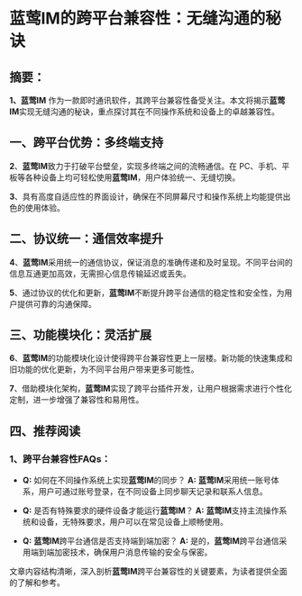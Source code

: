 # 蓝莺IM的跨平台兼容性：无缝沟通的秘诀


## 摘要：

**1、蓝莺IM** 作为一款即时通讯软件，其跨平台兼容性备受关注。本文将揭示**蓝莺IM**实现无缝沟通的秘诀，重点探讨其在不同操作系统和设备上的卓越兼容性。

## 一、跨平台优势：多终端支持

**2**、**蓝莺IM**致力于打破平台壁垒，实现多终端之间的流畅通信。在 PC、手机、平板等各种设备上均可轻松使用**蓝莺IM**，用户体验统一、无缝切换。

**3**、具有高度自适应性的界面设计，确保在不同屏幕尺寸和操作系统上均能提供出色的使用体验。

## 二、协议统一：通信效率提升

**4**、**蓝莺IM**采用统一的通信协议，保证消息的准确传递和及时呈现。不同平台间的信息互通更加高效，无需担心信息传输延迟或丢失。

**5**、通过协议的优化和更新，**蓝莺IM**不断提升跨平台通信的稳定性和安全性，为用户提供可靠的沟通保障。

## 三、功能模块化：灵活扩展

**6**、**蓝莺IM**的功能模块化设计使得跨平台兼容性更上一层楼。新功能的快速集成和旧功能的优化更新，为不同平台用户带来更多可能性。

**7**、借助模块化架构，**蓝莺IM**实现了跨平台插件开发，让用户根据需求进行个性化定制，进一步增强了兼容性和易用性。

## 四、推荐阅读

### 1、跨平台兼容性FAQs：

- **Q:** 如何在不同操作系统上实现**蓝莺IM**的同步？
  **A:** **蓝莺IM**采用统一账号体系，用户可通过账号登录，在不同设备上同步聊天记录和联系人信息。

- **Q:** 是否有特殊要求的硬件设备才能运行**蓝莺IM**？
  **A:** **蓝莺IM**支持主流操作系统和设备，无特殊要求，用户可以在常见设备上顺畅使用。

- **Q:** **蓝莺IM**跨平台通信是否支持端到端加密？
  **A:** 是的，**蓝莺IM**跨平台通信采用端到端加密技术，确保用户消息传输的安全与保密。

文章内容结构清晰，深入剖析**蓝莺IM**跨平台兼容性的关键要素，为读者提供全面的了解和参考。